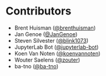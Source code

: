 # Contributors

* Brent Huisman ([@brenthuisman](https://crowdin.com/profile/brenthuisman))
* Jan Genoe ([@JanGenoe](https://crowdin.com/profile/JanGenoe))
* Steven Silvester ([@blink1073](https://crowdin.com/profile/blink1073))
* JupyterLab Bot ([@jupyterlab-bot](https://crowdin.com/profile/jupyterlab-bot))
* Koen Van Noten ([@koenvannoten](https://crowdin.com/profile/koenvannoten))
* Wouter Saelens ([@zouter](https://crowdin.com/profile/zouter))
* ba-tno ([@ba-tno](https://crowdin.com/profile/ba-tno))
